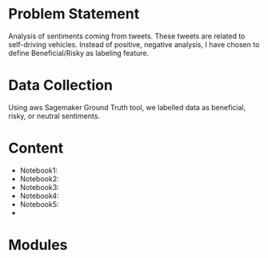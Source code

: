 # Problem Statement

Analysis of sentiments coming from tweets. These tweets are related to self-driving vehicles. Instead of positive, negative analysis, I have chosen to define Beneficial/Risky as labeling feature.

# Data Collection
Using aws Sagemaker Ground Truth tool, we labelled data as beneficial, risky, or neutral sentiments. 

# Content

- Notebook1:
- Notebook2:
- Notebook3:
- Notebook4:
- Notebook5:
- 
# Modules
